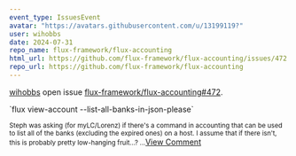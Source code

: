 ```yaml
---
event_type: IssuesEvent
avatar: "https://avatars.githubusercontent.com/u/13199119?"
user: wihobbs
date: 2024-07-31
repo_name: flux-framework/flux-accounting
html_url: https://github.com/flux-framework/flux-accounting/issues/472
repo_url: https://github.com/flux-framework/flux-accounting
---
```


<a href='https://github.com/wihobbs' target='_blank'>wihobbs</a> open issue <a href='https://github.com/flux-framework/flux-accounting/issues/472' target='_blank'>flux-framework/flux-accounting#472</a>.

<p>`flux view-account --list-all-banks-in-json-please`</p><small>Steph was asking (for myLC/Lorenz) if there's a command in accounting that can be used to list all of the banks (excluding the expired ones) on a host. I assume that if there isn't, this is probably pretty low-hanging fruit...?...</small><a href='https://github.com/flux-framework/flux-accounting/issues/472' target='_blank'>View Comment</a>